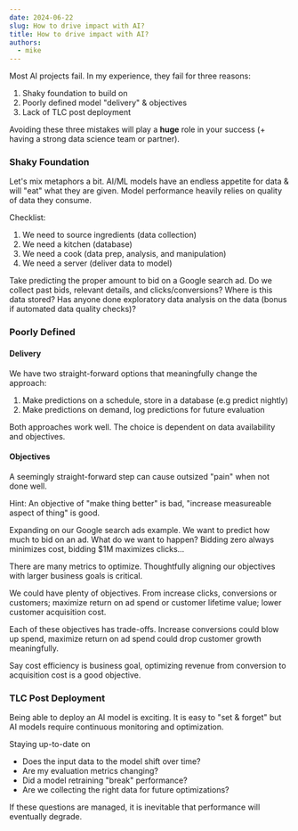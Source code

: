 ```yaml
---
date: 2024-06-22
slug: How to drive impact with AI?
title: How to drive impact with AI?
authors:
  - mike
---
```


Most AI projects fail. In my experience, they fail for three reasons:

1. Shaky foundation to build on
2. Poorly defined model "delivery" & objectives
3. Lack of TLC post deployment

Avoiding these three mistakes will play a **huge** role in your success (+ having a strong data science team or partner).


### Shaky Foundation
Let's mix metaphors a bit. AI/ML models have an endless appetite for data & will "eat" what they are given. Model performance heavily relies on quality of data they consume.

Checklist:
1. We need to source ingredients (data collection)
2. We need a kitchen (database)
2. We need a cook (data prep, analysis, and manipulation)
3. We need a server (deliver data to model)

Take predicting the proper amount to bid on a Google search ad. Do we collect past bids, relevant details, and clicks/conversions? Where is this data stored? Has anyone done exploratory data analysis on the data (bonus if automated data quality checks)?

### Poorly Defined
#### Delivery
We have two straight-forward options that meaningfully change the approach:
1. Make predictions on a schedule, store in a database (e.g predict nightly)
2. Make predictions on demand, log predictions for future evaluation

Both approaches work well. The choice is dependent on data availability and objectives.

#### Objectives
A seemingly straight-forward step can cause outsized "pain" when not done well.

Hint: An objective of "make thing better" is bad, "increase measureable aspect of thing" is good.

Expanding on our Google search ads example. We want to predict how much to bid on an ad. What do we want to happen? Bidding zero always minimizes cost, bidding $1M maximizes clicks...

There are many metrics to optimize. Thoughtfully aligning our objectives with larger business goals is critical.

We could have plenty of objectives. From increase clicks, conversions or customers; maximize return on ad spend or customer lifetime value; lower customer acquisition cost.

Each of these objectives has trade-offs. Increase conversions could blow up spend, maximize return on ad spend could drop customer growth meaningfully.

Say cost efficiency is business goal, optimizing revenue from conversion to acquisition cost is a good objective.


### TLC Post Deployment
Being able to deploy an AI model is exciting. It is easy to "set & forget" but AI models require continuous monitoring and optimization.

Staying up-to-date on 

* Does the input data to the model shift over time?
* Are my evaluation metrics changing?
* Did a model retraining "break" performance?
* Are we collecting the right data for future optimizations?

If these questions are managed, it is inevitable that performance will eventually degrade.

